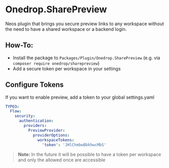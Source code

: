 Onedrop.SharePreview
====================

Neos plugin that brings you secure preview links to any workspace without the need to have 
a shared workspace or a backend login.

How-To:
-------

* Install the package to ``Packages/Plugin/Onedrop.SharePreview`` (e.g. via ``composer require onedrop/sharepreview``)
* Add a secure token per workspace in your settings

Configure Tokens
----------------

If you want to enable preview, add a token to your global settings.yaml

```yaml
TYPO3:
  Flow:
    security:
      authentication:
        providers:
          PreviewProvider:
            providerOptions:
              workspaceTokens:
                'token': 'JHlChmbwBbkhwcMbS'
```

> **Note:** In the future it will be possible to have a token per workspace and only the allowed once are accessible
